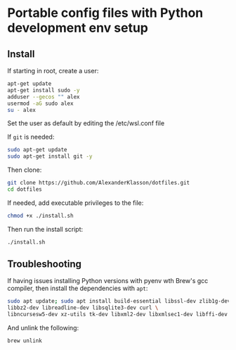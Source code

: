 # Portable config files with Python development env setup

## Install

If starting in root, create a user:

```bash
apt-get update
apt-get install sudo -y
adduser --gecos "" alex
usermod -aG sudo alex
su - alex
```

Set the user as default by editing the /etc/wsl.conf file

If `git` is needed:

```bash
sudo apt-get update
sudo apt-get install git -y
```

Then clone:

```bash
git clone https://github.com/AlexanderKlasson/dotfiles.git
cd dotfiles
```

If needed, add executable privileges to the file:

```bash
chmod +x ./install.sh
```

Then run the install script:

```bash
./install.sh
```

## Troubleshooting

If having issues installing Python versions with pyenv wth Brew's gcc compiler, then install the
dependencies with `apt`:

```bash
sudo apt update; sudo apt install build-essential libssl-dev zlib1g-dev \
libbz2-dev libreadline-dev libsqlite3-dev curl \
libncursesw5-dev xz-utils tk-dev libxml2-dev libxmlsec1-dev libffi-dev liblzma-dev
```

And unlink the following:

```bash
brew unlink
```
